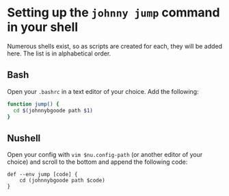 # Setting up the `johnny jump` command in your shell

Numerous shells exist, so as scripts are created for each, they will be added here. The list is in alphabetical order.

## Bash

Open your `.bashrc` in a text editor of your choice. Add the following:

```bash
function jump() {
  cd $(johnnybgoode path $1)
}
```

## Nushell

Open your config with `vim $nu.config-path` (or another editor of your choice) and scroll to the bottom and append the following code:

```nu
def --env jump [code] {
    cd (johnnybgoode path $code)
}
```
